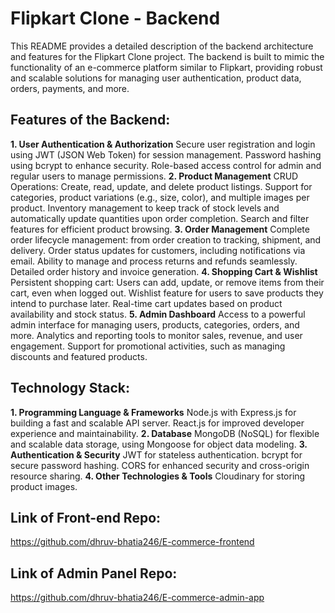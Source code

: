 # Flipkart Clone - Backend
This README provides a detailed description of the backend architecture and features for the Flipkart Clone project. The backend is built to mimic the functionality of an e-commerce platform similar to Flipkart, providing robust and scalable solutions for managing user authentication, product data, orders, payments, and more.

## Features of the Backend:
**1. User Authentication & Authorization**
Secure user registration and login using JWT (JSON Web Token) for session management.
Password hashing using bcrypt to enhance security.
Role-based access control for admin and regular users to manage permissions.
**2. Product Management**
CRUD Operations: Create, read, update, and delete product listings.
Support for categories, product variations (e.g., size, color), and multiple images per product.
Inventory management to keep track of stock levels and automatically update quantities upon order completion.
Search and filter features for efficient product browsing.
**3. Order Management**
Complete order lifecycle management: from order creation to tracking, shipment, and delivery.
Order status updates for customers, including notifications via email.
Ability to manage and process returns and refunds seamlessly.
Detailed order history and invoice generation.
**4. Shopping Cart & Wishlist**
Persistent shopping cart: Users can add, update, or remove items from their cart, even when logged out.
Wishlist feature for users to save products they intend to purchase later.
Real-time cart updates based on product availability and stock status.
**5. Admin Dashboard**
Access to a powerful admin interface for managing users, products, categories, orders, and more.
Analytics and reporting tools to monitor sales, revenue, and user engagement.
Support for promotional activities, such as managing discounts and featured products.

## Technology Stack:
**1. Programming Language & Frameworks**
Node.js with Express.js for building a fast and scalable API server.
React.js for improved developer experience and maintainability.
**2. Database**
MongoDB (NoSQL) for flexible and scalable data storage, using Mongoose for object data modeling.
**3. Authentication & Security**
JWT for stateless authentication.
bcrypt for secure password hashing.
CORS for enhanced security and cross-origin resource sharing.
**4. Other Technologies & Tools**
Cloudinary for storing product images.

## Link of Front-end Repo:
https://github.com/dhruv-bhatia246/E-commerce-frontend

## Link of Admin Panel Repo:
https://github.com/dhruv-bhatia246/E-commerce-admin-app
